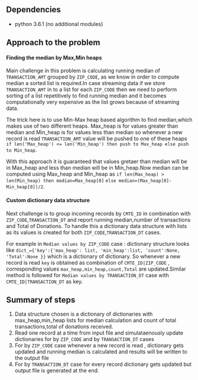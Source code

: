 
## Dependencies
* python 3.6.1 (no additional modules)

## Approach to the problem

#### Finding the median by Max,Min heaps
Main challenge in this problem is calculating running median of `TRANSACTION_AMT` grouped by `ZIP_CODE`, as we know in order to compute median a sorted list is required.In case streaming data if we store `TRANSACTION_AMT` in to a list for each `ZIP_CODE` then we need to perform sorting of a list repetitively to find running median and it becomes computationally very expensive as the list grows because of streaming data.

The trick here is to use Min-Max heap based algorithm to find median,which makes use of two different heaps. Max_heap is for values greater than median and Min_heap is for values less than median so whenever a new record is read `TRANSACTION_AMT` value will be pushed to one of these heaps  `if len('Max_heap') <= len('Min_heap') then push to Max_heap else push to Min_heap`.

With this approach it is guaranteed that values gretaer than median will be in Max_heap and less than median will be in Min_heap.Now median can be computed using Max_heap and Min_heap as 
` if len(Max_heap) > len(Min_heap) then median=Max_heap[0] `
`else median=(Max_heap[0]-Min_heap[0])/2`.

#### Custom dictionary data structure
Next challenge is to group incoming records by `CMTE_ID` in combination with `ZIP_CODE`,`TRANSACTION_DT` and report running median,number of transactions and Total of Donations. To handle this a dictionary data structure with lists as its values is created for both `ZIP_CODE`,`TRANSACTION_DT` cases.

For example in `Median values by ZIP_CODE` case : dictionary structure looks like `dict_={'key':{'max_heap': list, 'min_heap':list, 'count':None, 'Total':None }}` which is a dictionary of dictionary. So whenever a new record is read `key` is obtained as combination of `CMTE_ID|ZIP_CODE` , corresponding values  `max_heap,min_heap,count,Total` are updated.Similar method is followed for `Median values by TRANSACTION_DT` case with `CMTE_ID|TRANSACTION_DT` as key.

## Summary of steps
1) Data structure chosen is a dictionary of dictionaries with max_heap,min_heap lists for median calculation and count of total transactions,total of donations received.
2) Read one record at a time from input file and simulataenously update dictionaries for by `ZIP_CODE` and by `TRANSACTION_DT` cases    
3) For by `ZIP_CODE` case whenever a new record is read , dictionary gets updated and running median is calculated and results will be written to the output file
4) For by `TRANSACTION_DT` case for every record dictionary gets updated but output file is generated at the end.




